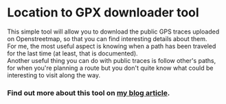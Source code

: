 # Location to GPX downloader tool
This simple tool will allow you to download the public GPS traces uploaded on Openstreetmap, so that you can find interesting details about them.\
For me, the most useful aspect is knowing when a path has been traveled for the last time (at least, that is documented).\
Another useful thing you can do with public traces is follow other's paths, for when you're planning a route but you don't quite know what could be interesting to visit along the way.
### Find out more about this tool on [my blog article](https://deeptronix.wordpress.com/2021/05/01/tool-for-gpx-tracks/).
